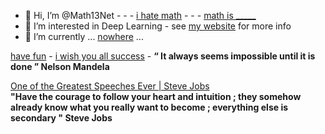 
- 👋 Hi, I’m @Math13Net - - - [i hate math](https://youtu.be/ytVneQUA5-c) - - - [math is _____](https://youtu.be/hB6bfw622fo)
- 👀 I’m interested in Deep Learning - see [my website](https://sites.google.com/view/introduction-deep-learning/accueil) for more info
- 🌱 I’m currently ... [nowhere](https://youtu.be/gWRzopyZBSA) ...

[have fun](https://youtu.be/CwzjlmBLfrQ) - [i wish you all success](https://youtu.be/1bumPyvzCyo) - **“ It always seems impossible until it is done ” Nelson Mandela**  

[One of the Greatest Speeches Ever | Steve Jobs](https://youtu.be/Tuw8hxrFBH8)  
**"Have the courage to follow your heart and intuition ; they somehow already know what you really want to become ; everything else is secondary " Steve Jobs**

<!---
Math13Net/Math13Net is a ✨ special ✨ repository because its `README.md` (this file) appears on your GitHub profile.
You can click the Preview link to take a look at your changes.
--->


